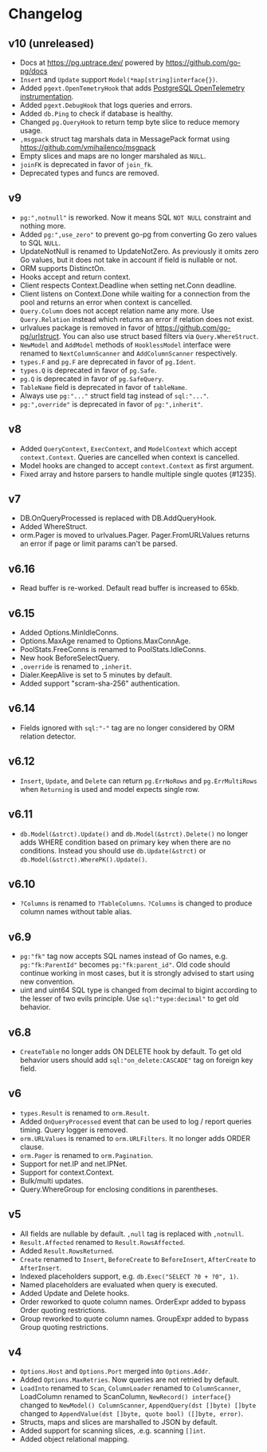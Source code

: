 # Changelog

## v10 (unreleased)

- Docs at https://pg.uptrace.dev/ powered by https://github.com/go-pg/docs
- `Insert` and `Update` support `Model(*map[string]interface{})`.
- Added `pgext.OpenTemetryHook` that adds
  [PostgreSQL OpenTelemetry instrumentation](https://pg.uptrace.dev/tracing/).
- Added `pgext.DebugHook` that logs queries and errors.
- Added `db.Ping` to check if database is healthy.
- Changed `pg.QueryHook` to return temp byte slice to reduce memory usage.
- `,msgpack` struct tag marshals data in MessagePack format using
  https://github.com/vmihailenco/msgpack
- Empty slices and maps are no longer marshaled as `NULL`.
- `joinFK` is deprecated in favor of `join_fk`.
- Deprecated types and funcs are removed.

## v9

- `pg:",notnull"` is reworked. Now it means SQL `NOT NULL` constraint and
  nothing more.
- Added `pg:",use_zero"` to prevent go-pg from converting Go zero values to SQL
  `NULL`.
- UpdateNotNull is renamed to UpdateNotZero. As previously it omits zero Go
  values, but it does not take in account if field is nullable or not.
- ORM supports DistinctOn.
- Hooks accept and return context.
- Client respects Context.Deadline when setting net.Conn deadline.
- Client listens on Context.Done while waiting for a connection from the pool
  and returns an error when context is cancelled.
- `Query.Column` does not accept relation name any more. Use `Query.Relation`
  instead which returns an error if relation does not exist.
- urlvalues package is removed in favor of https://github.com/go-pg/urlstruct.
  You can also use struct based filters via `Query.WhereStruct`.
- `NewModel` and `AddModel` methods of `HooklessModel` interface were renamed to
  `NextColumnScanner` and `AddColumnScanner` respectively.
- `types.F` and `pg.F` are deprecated in favor of `pg.Ident`.
- `types.Q` is deprecated in favor of `pg.Safe`.
- `pg.Q` is deprecated in favor of `pg.SafeQuery`.
- `TableName` field is deprecated in favor of `tableName`.
- Always use `pg:"..."` struct field tag instead of `sql:"..."`.
- `pg:",override"` is deprecated in favor of `pg:",inherit"`.

## v8

- Added `QueryContext`, `ExecContext`, and `ModelContext` which accept
  `context.Context`. Queries are cancelled when context is cancelled.
- Model hooks are changed to accept `context.Context` as first argument.
- Fixed array and hstore parsers to handle multiple single quotes (#1235).

## v7

- DB.OnQueryProcessed is replaced with DB.AddQueryHook.
- Added WhereStruct.
- orm.Pager is moved to urlvalues.Pager. Pager.FromURLValues returns an error if
  page or limit params can't be parsed.

## v6.16

- Read buffer is re-worked. Default read buffer is increased to 65kb.

## v6.15

- Added Options.MinIdleConns.
- Options.MaxAge renamed to Options.MaxConnAge.
- PoolStats.FreeConns is renamed to PoolStats.IdleConns.
- New hook BeforeSelectQuery.
- `,override` is renamed to `,inherit`.
- Dialer.KeepAlive is set to 5 minutes by default.
- Added support "scram-sha-256" authentication.

## v6.14

- Fields ignored with `sql:"-"` tag are no longer considered by ORM relation
  detector.

## v6.12

- `Insert`, `Update`, and `Delete` can return `pg.ErrNoRows` and
  `pg.ErrMultiRows` when `Returning` is used and model expects single row.

## v6.11

- `db.Model(&strct).Update()` and `db.Model(&strct).Delete()` no longer adds
  WHERE condition based on primary key when there are no conditions. Instead you
  should use `db.Update(&strct)` or `db.Model(&strct).WherePK().Update()`.

## v6.10

- `?Columns` is renamed to `?TableColumns`. `?Columns` is changed to produce
  column names without table alias.

## v6.9

- `pg:"fk"` tag now accepts SQL names instead of Go names, e.g.
  `pg:"fk:ParentId"` becomes `pg:"fk:parent_id"`. Old code should continue
  working in most cases, but it is strongly advised to start using new
  convention.
- uint and uint64 SQL type is changed from decimal to bigint according to the
  lesser of two evils principle. Use `sql:"type:decimal"` to get old behavior.

## v6.8

- `CreateTable` no longer adds ON DELETE hook by default. To get old behavior
  users should add `sql:"on_delete:CASCADE"` tag on foreign key field.

## v6

- `types.Result` is renamed to `orm.Result`.
- Added `OnQueryProcessed` event that can be used to log / report queries
  timing. Query logger is removed.
- `orm.URLValues` is renamed to `orm.URLFilters`. It no longer adds ORDER
  clause.
- `orm.Pager` is renamed to `orm.Pagination`.
- Support for net.IP and net.IPNet.
- Support for context.Context.
- Bulk/multi updates.
- Query.WhereGroup for enclosing conditions in parentheses.

## v5

- All fields are nullable by default. `,null` tag is replaced with `,notnull`.
- `Result.Affected` renamed to `Result.RowsAffected`.
- Added `Result.RowsReturned`.
- `Create` renamed to `Insert`, `BeforeCreate` to `BeforeInsert`, `AfterCreate`
  to `AfterInsert`.
- Indexed placeholders support, e.g. `db.Exec("SELECT ?0 + ?0", 1)`.
- Named placeholders are evaluated when query is executed.
- Added Update and Delete hooks.
- Order reworked to quote column names. OrderExpr added to bypass Order quoting
  restrictions.
- Group reworked to quote column names. GroupExpr added to bypass Group quoting
  restrictions.

## v4

- `Options.Host` and `Options.Port` merged into `Options.Addr`.
- Added `Options.MaxRetries`. Now queries are not retried by default.
- `LoadInto` renamed to `Scan`, `ColumnLoader` renamed to `ColumnScanner`,
  LoadColumn renamed to ScanColumn, `NewRecord() interface{}` changed to
  `NewModel() ColumnScanner`, `AppendQuery(dst []byte) []byte` changed to
  `AppendValue(dst []byte, quote bool) ([]byte, error)`.
- Structs, maps and slices are marshalled to JSON by default.
- Added support for scanning slices, .e.g. scanning `[]int`.
- Added object relational mapping.
